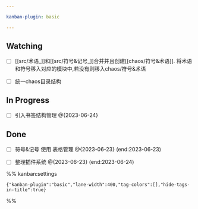 ```yaml
---

kanban-plugin: basic

---
```


## Watching

- [ ] [[src/术语_]]和[[src/符号&记号_]]合并并且创建[[chaos/符号&术语]]. 将术语和符号移入对应的模块中,若没有则移入chaos/符号&术语
- [ ] 统一chaos目录结构


## In Progress

- [ ] 引入书签结构管理 @{2023-06-24}


## Done

- [ ] 符号&记号 使用 表格管理 @{2023-06-23} (end:2023-06-23)
- [ ] 整理插件系统 @{2023-06-23} (end:2023-06-24)




%% kanban:settings
```
{"kanban-plugin":"basic","lane-width":400,"tag-colors":[],"hide-tags-in-title":true}
```
%%